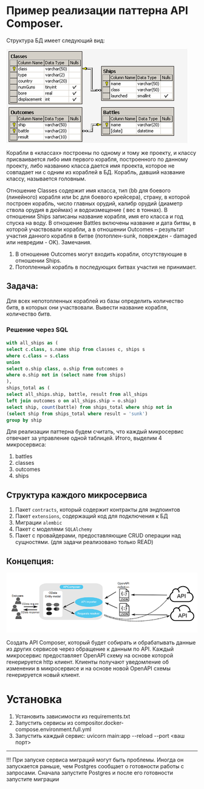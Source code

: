 <h1>Пример реализации паттерна API Composer.</h1>

Структура БД имеет следующий вид:

![alt text](docs/database.png "База данных 'Корабли'")

Корабли в «классах» построены по одному и тому же проекту, и классу присваивается либо имя первого корабля, 
построенного по данному проекту, либо названию класса дается имя проекта, которое не совпадает ни с одним 
из кораблей в БД. Корабль, давший название классу, называется головным.

Отношение Classes содержит имя класса, тип (bb для боевого (линейного) корабля или bc для боевого крейсера), страну, в которой построен корабль, число главных орудий, калибр орудий (диаметр ствола орудия в дюймах) и водоизмещение ( вес в тоннах). В отношении Ships записаны название корабля, имя его класса и год спуска на воду. В отношение Battles включены название и дата битвы, в которой участвовали корабли, а в отношении Outcomes – результат участия данного корабля в битве (потоплен-sunk, поврежден - damaged или невредим - OK).
Замечания. 
1) В отношение Outcomes могут входить корабли, отсутствующие в отношении Ships. 
2) Потопленный корабль в последующих битвах участия не принимает.


Задача:
---
Для всех непотопленных кораблей из базы определить количество битв, в которых они участвовали.
Вывести название корабля, количество битв.

<h3>Решение через SQL</h3>

```sql
with all_ships as (
select c.class, s.name ship from classes c, ships s
where c.class = s.class
union
select o.ship class, o.ship from outcomes o
where o.ship not in (select name from ships)
),
ships_total as (
select all_ships.ship, battle, result from all_ships
left join outcomes o on all_ships.ship = o.ship)
select ship, count(battle) from ships_total where ship not in
(select ship from ships_total where result = 'sunk')
group by ship

```


Для реализации паттерна будем считать, что каждый микросервис отвечает за управление
одной таблицей. Итого, выделим 4 микросервиса:

1) battles
2) classes
3) outcomes
4) ships

<h2>Структура каждого микросервиса</h2>

1) Пакет `contracts`, который содержит контракты для эндпоинтов
2) Пакет `extensions`, содержащий код для подключения к БД
3) Миграции `alembic`
4) Пакет с моделями `SQLAlchemy`
5) Пакет с провайдерами, предоставляющие CRUD операции над сущностями. (для задачи реализовано только READ)


Концепция:
---
![alt text](docs/composer.png "База данных 'Корабли'")

Создать API Composer, который будет собирать и обрабатывать данные из других сервисов
через обращение к данным по API. Каждый микросервис предоставляет OpenAPI схему на основе которой генерируется
http клиент. Клиенты получают уведомление об изменении в микросервисе и на основе новой OpenAPI схемы генерируется новый
клиент.

<h1>Установка</h1>

1) Установить зависимости из requirements.txt
2) Запустить сервисы из compositor.docker-compose.environment.full.yml
3) Запустить каждый сервис: uvicorn main:app --reload --port <ваш порт>

---
!!! При запуске сервиса миграций могут быть проблемы. Иногда он запускается раньше, чем Postgres сообщает о готовности
работы с запросами. Сначала запустите Postgres и после его готовности запустите миграции
